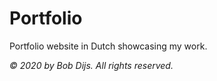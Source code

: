 # Portfolio
Portfolio website in Dutch showcasing my work.

*&copy; 2020 by Bob Dijs. All rights reserved.*